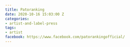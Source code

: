 ```yaml
---
title: Patoranking
date: 2020-10-16 15:03:00 Z
categories:
- artist-and-label-press
tags:
- artist
facebook: https://www.facebook.com/patorankingofficial/
---
```


